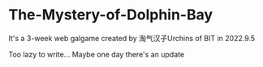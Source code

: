 # The-Mystery-of-Dolphin-Bay
It's a 3-week web galgame created by 淘气汉子Urchins of BIT in 2022.9.5

Too lazy to write...
Maybe one day there's an update
